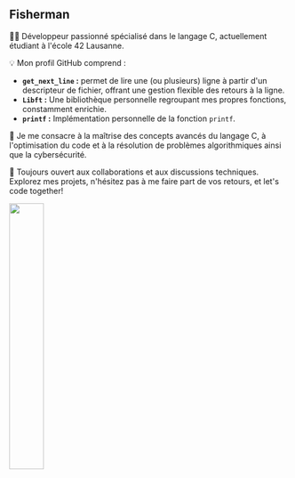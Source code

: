 ## Fisherman

👨‍💻 Développeur passionné spécialisé dans le langage C, actuellement étudiant à l'école 42 Lausanne.

💡 Mon profil GitHub comprend :

- **`get_next_line` :** permet de lire une (ou plusieurs) ligne à partir d'un descripteur de fichier, offrant une gestion flexible des retours à la ligne.
- **`Libft` :** Une bibliothèque personnelle regroupant mes propres fonctions, constamment enrichie.
- **`printf` :** Implémentation personnelle de la fonction `printf`.

🚀 Je me consacre à la maîtrise des concepts avancés du langage C, à l'optimisation du code et à la résolution de problèmes algorithmiques ainsi que la cybersécurité.

🔧 Toujours ouvert aux collaborations et aux discussions techniques. Explorez mes projets, n'hésitez pas à me faire part de vos retours, et let's code together!

<img src="https://www.42lausanne.ch/wp-content/uploads/2021/01/42_logo_white.svg" style="width:35%;">
